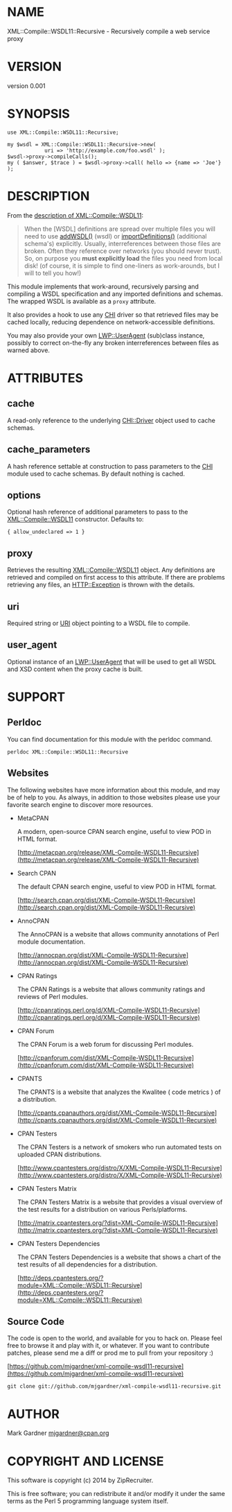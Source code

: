 # NAME

XML::Compile::WSDL11::Recursive - Recursively compile a web service proxy

# VERSION

version 0.001

# SYNOPSIS

    use XML::Compile::WSDL11::Recursive;

    my $wsdl = XML::Compile::WSDL11::Recursive->new(
                uri => 'http://example.com/foo.wsdl' );
    $wsdl->proxy->compileCalls();
    my ( $answer, $trace ) = $wsdl->proxy->call( hello => {name => 'Joe'} );

# DESCRIPTION

From the
[description of XML::Compile::WSDL11](https://metacpan.org/pod/XML::Compile::WSDL11#DESCRIPTION):

> When the \[WSDL\] definitions are spread over multiple files you will need to
> use [addWSDL()](https://metacpan.org/pod/XML::Compile::WSDL11#Extension) (wsdl) or
> [importDefinitions()](https://metacpan.org/pod/XML::Compile::Schema#Administration)
> (additional schema's)
> explicitly. Usually, interreferences between those files are broken.
> Often they reference over networks (you should never trust). So, on
> purpose you **must explicitly load** the files you need from local disk!
> (of course, it is simple to find one-liners as work-arounds, but I will
> to tell you how!)

This module implements that work-around, recursively parsing and compiling a
WSDL specification and any imported definitions and schemas. The wrapped WSDL
is available as a `proxy` attribute.

It also provides a hook to use any [CHI](https://metacpan.org/pod/CHI) driver so that retrieved files
may be cached locally, reducing dependence on network-accessible definitions.

You may also provide your own [LWP::UserAgent](https://metacpan.org/pod/LWP::UserAgent) (sub)class
instance, possibly to correct on-the-fly any broken interreferences between
files as warned above.

# ATTRIBUTES

## cache

A read-only reference to the underlying [CHI::Driver](https://metacpan.org/pod/CHI::Driver) object used
to cache schemas.

## cache\_parameters

A hash reference settable at construction to pass parameters to the [CHI](https://metacpan.org/pod/CHI)
module used to cache schemas.  By default nothing is cached.

## options

Optional hash reference of additional parameters to pass to the
[XML::Compile::WSDL11](https://metacpan.org/pod/XML::Compile::WSDL11) constructor. Defaults to:

    { allow_undeclared => 1 }

## proxy

Retrieves the resulting [XML::Compile::WSDL11](https://metacpan.org/pod/XML::Compile::WSDL11) object.
Any definitions are retrieved and compiled on first access to this attribute.
If there are problems retrieving any files, an
[HTTP::Exception](https://metacpan.org/pod/HTTP::Exception) is thrown with the details.

## uri

Required string or [URI](https://metacpan.org/pod/URI) object pointing to a WSDL file to compile.

## user\_agent

Optional instance of an [LWP::UserAgent](https://metacpan.org/pod/LWP::UserAgent) that will be used to
get all WSDL and XSD content when the proxy cache is built.

# SUPPORT

## Perldoc

You can find documentation for this module with the perldoc command.

    perldoc XML::Compile::WSDL11::Recursive

## Websites

The following websites have more information about this module, and may be of help to you. As always,
in addition to those websites please use your favorite search engine to discover more resources.

- MetaCPAN

    A modern, open-source CPAN search engine, useful to view POD in HTML format.

    [http://metacpan.org/release/XML-Compile-WSDL11-Recursive](http://metacpan.org/release/XML-Compile-WSDL11-Recursive)

- Search CPAN

    The default CPAN search engine, useful to view POD in HTML format.

    [http://search.cpan.org/dist/XML-Compile-WSDL11-Recursive](http://search.cpan.org/dist/XML-Compile-WSDL11-Recursive)

- AnnoCPAN

    The AnnoCPAN is a website that allows community annotations of Perl module documentation.

    [http://annocpan.org/dist/XML-Compile-WSDL11-Recursive](http://annocpan.org/dist/XML-Compile-WSDL11-Recursive)

- CPAN Ratings

    The CPAN Ratings is a website that allows community ratings and reviews of Perl modules.

    [http://cpanratings.perl.org/d/XML-Compile-WSDL11-Recursive](http://cpanratings.perl.org/d/XML-Compile-WSDL11-Recursive)

- CPAN Forum

    The CPAN Forum is a web forum for discussing Perl modules.

    [http://cpanforum.com/dist/XML-Compile-WSDL11-Recursive](http://cpanforum.com/dist/XML-Compile-WSDL11-Recursive)

- CPANTS

    The CPANTS is a website that analyzes the Kwalitee ( code metrics ) of a distribution.

    [http://cpants.cpanauthors.org/dist/XML-Compile-WSDL11-Recursive](http://cpants.cpanauthors.org/dist/XML-Compile-WSDL11-Recursive)

- CPAN Testers

    The CPAN Testers is a network of smokers who run automated tests on uploaded CPAN distributions.

    [http://www.cpantesters.org/distro/X/XML-Compile-WSDL11-Recursive](http://www.cpantesters.org/distro/X/XML-Compile-WSDL11-Recursive)

- CPAN Testers Matrix

    The CPAN Testers Matrix is a website that provides a visual overview of the test results for a distribution on various Perls/platforms.

    [http://matrix.cpantesters.org/?dist=XML-Compile-WSDL11-Recursive](http://matrix.cpantesters.org/?dist=XML-Compile-WSDL11-Recursive)

- CPAN Testers Dependencies

    The CPAN Testers Dependencies is a website that shows a chart of the test results of all dependencies for a distribution.

    [http://deps.cpantesters.org/?module=XML::Compile::WSDL11::Recursive](http://deps.cpantesters.org/?module=XML::Compile::WSDL11::Recursive)

## Source Code

The code is open to the world, and available for you to hack on. Please feel free to browse it and play
with it, or whatever. If you want to contribute patches, please send me a diff or prod me to pull
from your repository :)

[https://github.com/mjgardner/xml-compile-wsdl11-recursive](https://github.com/mjgardner/xml-compile-wsdl11-recursive)

    git clone git://github.com/mjgardner/xml-compile-wsdl11-recursive.git

# AUTHOR

Mark Gardner <mjgardner@cpan.org>

# COPYRIGHT AND LICENSE

This software is copyright (c) 2014 by ZipRecruiter.

This is free software; you can redistribute it and/or modify it under
the same terms as the Perl 5 programming language system itself.

